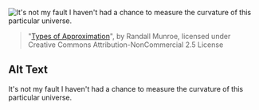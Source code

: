 ![It's not my fault I haven't had a chance to measure the curvature of this particular universe.](https://imgs.xkcd.com/comics/types_of_approximation.png)
> "[Types of Approximation](https://xkcd.com/2205/)", by Randall Munroe, licensed under Creative Commons Attribution-NonCommercial 2.5 License

## Alt Text
It's not my fault I haven't had a chance to measure the curvature of this particular universe.

